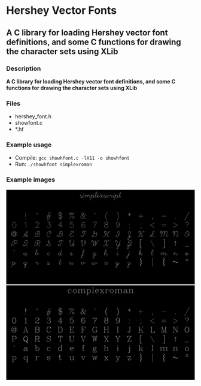 # Hershey Vector Fonts
## A C library for loading Hershey vector font definitions, and some C functions for drawing the character sets using XLib
### Description
**A C library for loading Hershey vector font definitions, and some C functions for drawing the character sets using XLib**

### Files
- hershey_font.h
- showfont.c
- *.hf

### Example usage
- Compile:
  `gcc showhfont.c -lX11 -o showhfont`
- Run:
  `./showhfont simplexroman`

### Example images
![Simplex script](https://github.com/dpcummins/hershey_vector_fonts/blob/main/simplexscript.png?raw=true)
![Complex roman](https://github.com/dpcummins/hershey_vector_fonts/blob/main/complexroman.png?raw=true)
